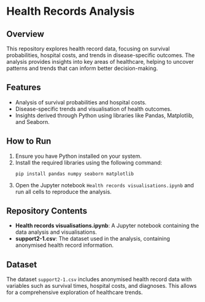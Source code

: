 
# Health Records Analysis

## Overview
This repository explores health record data, focusing on survival probabilities, hospital costs, and trends in disease-specific outcomes. The analysis provides insights into key areas of healthcare, helping to uncover patterns and trends that can inform better decision-making.

## Features
- Analysis of survival probabilities and hospital costs.
- Disease-specific trends and visualisation of health outcomes.
- Insights derived through Python using libraries like Pandas, Matplotlib, and Seaborn.

## How to Run
1. Ensure you have Python installed on your system.
2. Install the required libraries using the following command:
   ```
   pip install pandas numpy seaborn matplotlib
   ```
3. Open the Jupyter notebook `Health records visualisations.ipynb` and run all cells to reproduce the analysis.

## Repository Contents
- **Health records visualisations.ipynb**: A Jupyter notebook containing the data analysis and visualisations.
- **support2-1.csv**: The dataset used in the analysis, containing anonymised health record information.

## Dataset
The dataset `support2-1.csv` includes anonymised health record data with variables such as survival times, hospital costs, and diagnoses. This allows for a comprehensive exploration of healthcare trends.
